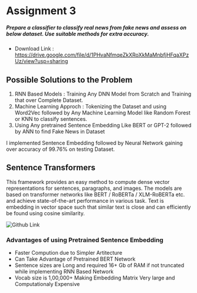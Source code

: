 # Assignment 3
##### Prepare a classifier to classify real news from fake news and assess on below dataset. Use suitable methods for extra accuracy.
* Download Link : https://drive.google.com/file/d/1PHvaNfmqeZkXRoXkMaMnbfjHFqaXPzUz/view?usp=sharing

## Possible Solutions to the Problem

1.   RNN Based Models : Training Any DNN Model from Scratch and Training that over Complete Dataset.
2.   Machine Learning Approch : Tokenizing the Dataset and using Word2Vec followed by Any Machine Learning Model like Random Forest or KNN to classify sentences.
3.   Using Any pretrained Sentence Embedding Like BERT or GPT-2 followed by ANN to find Fake News in Dataset

I implemented Sentence Embedding followed by Neural Network gaining over accuracy of 99.76% on testing Dataset.

## Sentence Transformers
This framework provides an easy method to compute dense vector representations for sentences, paragraphs, and images. The models are based on transformer networks like BERT / RoBERTa / XLM-RoBERTa etc. and achieve state-of-the-art performance in various task. Text is embedding in vector space such that similar text is close and can efficiently be found using cosine similarity.

![Github Link](https://github.com/UKPLab/sentence-transformers)

### Advantages of using Pretrained Sentence Embedding
* Faster Compution due to Simpler Artitecture
* Can Take Advantage of Pretrained BERT Network
* Sentence sizes are Long and required 16+ Gb of RAM if not truncated while implementing RNN Based Network
* Vocab size is 1,00,000+ Making Embedding Matrix Very large and Computationaly Expensive
